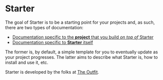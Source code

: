 # Starter

The goal of Starter is to be a starting point for your projects and, as such, there are two types of documentation:

* [Documentation specific to the **project** that you build _on top of_ Starter](https://github.com/fromtheoutfit/starter/tree/master/_docs/project/index.md)
* [Documentation specific to **Starter** itself](https://github.com/fromtheoutfit/starter/tree/master/_docs/starter/index.md)

The former is, by default, a simple template for you to eventually update as your project progresses. The latter aims to describe what Starter is, how to install and use it, etc.

Starter is developed by the folks at [The Outfit](https://theout.fit/).

